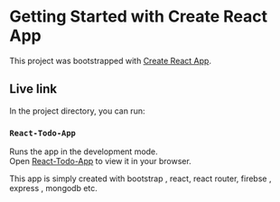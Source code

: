 # Getting Started with Create React App

This project was bootstrapped with [Create React App](https://github.com/facebook/create-react-app).

## Live link

In the project directory, you can run:

### `React-Todo-App`

Runs the app in the development mode.\
Open [React-Todo-App](https://react-todo-4c9e3.web.app/) to view it in your browser.


This app is simply created with bootstrap , react, react router, firebse , express , mongodb etc.
